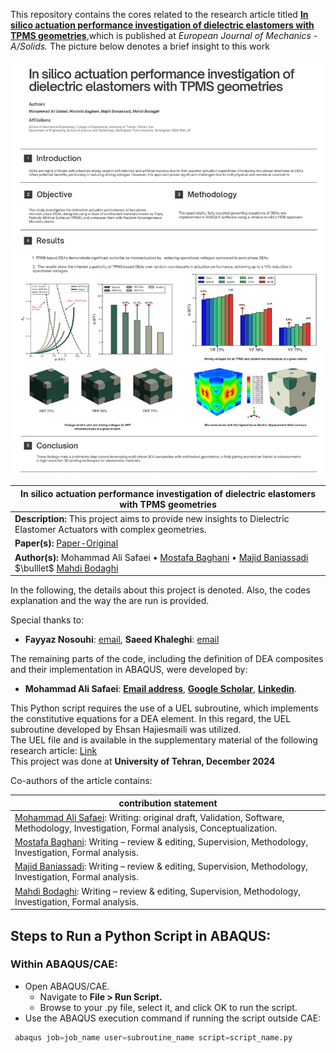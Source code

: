 <p>This repository contains the cores related to the research article titled <a href="https://doi.org/10.1016/j.euromechsol.2024.105540"><b>In silico actuation performance investigation of dielectric elastomers with TPMS geometries</b></a>,which is published at <i>European Journal of Mechanics - A/Solids.</i> 
The picture below denotes a brief insight to this work

![Alt text](Intro.png)


| **In silico actuation performance investigation of dielectric elastomers with TPMS geometries** <a name="sg"></a> |
|---|
| **Description:** This project aims to provide new insights to Dielectric Elastomer Actuators with complex geometries. |
| **Paper(s):** [Paper-Original](https://doi.org/10.1016/j.euromechsol.2024.105540) |
| **Author(s):** Mohammad Ali Safaei $\bullet$ [Mostafa Baghani](https://scholar.google.com/citations?user=hbptgRoAAAAJ&hl=en) $\bullet$ [Majid Baniassadi](https://scholar.google.com/citations?user=sVnPip4AAAAJ&hl=en) $\bulllet$ [Mahdi Bodaghi](https://scholar.google.com/citations?user=Kgjbp-IAAAAJ&hl=en)|


In the following, the details about this project is denoted. Also, the codes explanation and the way the are run is provided.

Special thanks to:<br/>
- **Fayyaz Nosouhi**: [email](dehnavifn@gmail.com), **Saeed Khaleghi**: [email](saeedkhaleghi123@gmail.com) </br>

The remaining parts of the code, including the definition of DEA composites and their implementation in ABAQUS, were developed by:
- <b>Mohammad Ali Safaei</b>: <a href= "mohammadsf1998@gmail.com"><b>Email address</b></a>, <a href= "https://scholar.google.com/citations?user=jD_-4JcAAAAJ&hl=fa"><b>Google Scholar</b></a>, 
<a href= "https://www.linkedin.com/in/mohsafaei"><b>Linkedin</b></a>.</br>  

This Python script requires the use of a UEL subroutine, which implements the constitutive equations for a DEA element. In this regard, the UEL subroutine developed by Ehsan Hajiesmaili was utilized.    
The UEL file and is available in the supplementary material of the following research article: [Link](https://pubs.aip.org/aip/jap/article/129/15/151102/1025587/Dielectric-elastomer-actuators)  
This project was done at **University of Tehran, December 2024**

Co-authors of the article contains:

| contribution statement |
|---|
| [Mohammad Ali Safaei](https://mohsafaei.github.io/): Writing: original draft, Validation, Software, Methodology, Investigation, Formal analysis, Conceptualization. |
| [Mostafa Baghani](https://scholar.google.com/citations?user=hbptgRoAAAAJ&hl=en): Writing – review & editing, Supervision, Methodology, Investigation, Formal analysis. | 
| [Majid Baniassadi](https://scholar.google.com/citations?user=sVnPip4AAAAJ&hl=en): Writing – review & editing, Supervision, Methodology, Investigation, Formal analysis. |
| [Mahdi Bodaghi](https://scholar.google.com/citations?user=Kgjbp-IAAAAJ&hl=en): Writing – review & editing, Supervision, Methodology, Investigation, Formal analysis. |

## Steps to Run a Python Script in ABAQUS:

### Within ABAQUS/CAE:

- Open ABAQUS/CAE.
  - Navigate to **File > Run Script.**
  - Browse to your .py file, select it, and click OK to run the script.
- Use the ABAQUS execution command if running the script outside CAE:
```python
 abaqus job=job_name user=subroutine_name script=script_name.py
```

